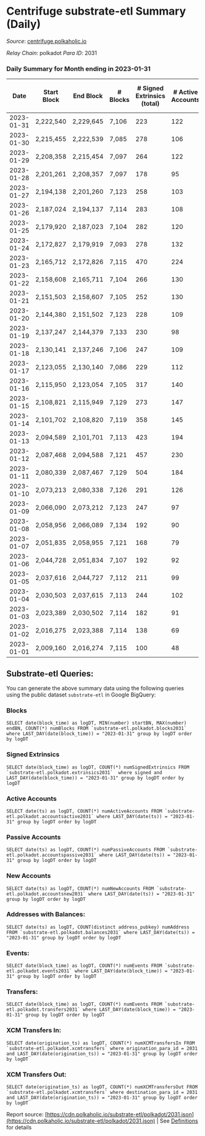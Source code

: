 # Centrifuge substrate-etl Summary (Daily)

_Source_: [centrifuge.polkaholic.io](https://centrifuge.polkaholic.io)

*Relay Chain*: polkadot
*Para ID*: 2031



### Daily Summary for Month ending in 2023-01-31


| Date | Start Block | End Block | # Blocks | # Signed Extrinsics (total) | # Active Accounts | # Passive | # New | # Addresses with Balances | # Events | # Transfers | # XCM Transfers In | # XCM Transfers Out | Issues | 
| ---- | ----------- | --------- | -------- | --------------------------- | ----------------- | --------- | ----- | ------------------------- | -------- | ----------- | ------------------ | ------------------- | ------ |
| 2023-01-31 | 2,222,540 | 2,229,645 | 7,106 | 223 | 122 | 22 | 8 | 44,248 | 15,839 | 138  |   |   |  |
| 2023-01-30 | 2,215,455 | 2,222,539 | 7,085 | 278 | 106 | 20 | 20 | 44,241 | 16,172 | 161  |   |   |  |
| 2023-01-29 | 2,208,358 | 2,215,454 | 7,097 | 264 | 122 | 23 | 8 | 44,221 | 16,098 | 176  |   |   |  |
| 2023-01-28 | 2,201,261 | 2,208,357 | 7,097 | 178 | 95 | 16 | 9 | 44,213 | 15,485 | 121  |   |   |  |
| 2023-01-27 | 2,194,138 | 2,201,260 | 7,123 | 258 | 103 | 23 | 12 | 44,204 | 16,171 | 152  |   |   |  |
| 2023-01-26 | 2,187,024 | 2,194,137 | 7,114 | 283 | 108 | 27 | 8 | 44,193 | 16,262 | 145  |   |   |  |
| 2023-01-25 | 2,179,920 | 2,187,023 | 7,104 | 282 | 120 | 28 | 11 | 44,187 | 16,219 | 155  |   |   |  |
| 2023-01-24 | 2,172,827 | 2,179,919 | 7,093 | 278 | 132 | 30 | 17 | 44,176 | 16,219 | 176  |   |   |  |
| 2023-01-23 | 2,165,712 | 2,172,826 | 7,115 | 470 | 224 | 34 | 25 | 44,159 | 17,687 | 321  |   |   |  |
| 2023-01-22 | 2,158,608 | 2,165,711 | 7,104 | 266 | 130 | 26 | 14 | 44,135 | 16,180 | 189  |   |   |  |
| 2023-01-21 | 2,151,503 | 2,158,607 | 7,105 | 252 | 130 | 28 | 10 | 44,122 | 16,059 | 177  |   |   |  |
| 2023-01-20 | 2,144,380 | 2,151,502 | 7,123 | 228 | 109 | 13 | 8 | 44,116 | 15,921 | 145  |   |   |  |
| 2023-01-19 | 2,137,247 | 2,144,379 | 7,133 | 230 | 98 | 21 | 8 | 44,108 | 15,952 | 176  |   |   |  |
| 2023-01-18 | 2,130,141 | 2,137,246 | 7,106 | 247 | 109 | 22 | 7 | 44,100 | 16,011 | 188  |   |   |  |
| 2023-01-17 | 2,123,055 | 2,130,140 | 7,086 | 229 | 112 | 29 | 13 | 44,093 | 15,908 | 165  |   |   |  |
| 2023-01-16 | 2,115,950 | 2,123,054 | 7,105 | 317 | 140 | 34 | 15 | 44,080 | 16,569 | 229  |   |   |  |
| 2023-01-15 | 2,108,821 | 2,115,949 | 7,129 | 273 | 147 | 27 | 17 | 44,065 | 16,257 | 201  |   |   |  |
| 2023-01-14 | 2,101,702 | 2,108,820 | 7,119 | 358 | 145 | 44 | 27 | 44,048 | 16,845 | 278  |   |   |  |
| 2023-01-13 | 2,094,589 | 2,101,701 | 7,113 | 423 | 194 | 33 | 26 | 44,021 | 17,374 | 283  |   |   |  |
| 2023-01-12 | 2,087,468 | 2,094,588 | 7,121 | 457 | 230 | 33 | 27 | 43,995 | 17,579 | 296  |   |   |  |
| 2023-01-11 | 2,080,339 | 2,087,467 | 7,129 | 504 | 184 | 33 | 26 | 43,969 | 17,988 | 315  |   |   |  |
| 2023-01-10 | 2,073,213 | 2,080,338 | 7,126 | 291 | 126 | 19 | 13 | 43,943 | 16,390 | 167  |   |   |  |
| 2023-01-09 | 2,066,090 | 2,073,212 | 7,123 | 247 | 97 | 28 | 12 | 43,930 | 16,045 | 168  |   |   |  |
| 2023-01-08 | 2,058,956 | 2,066,089 | 7,134 | 192 | 90 | 18 | 10 | 43,918 | 15,668 | 131  |   |   |  |
| 2023-01-07 | 2,051,835 | 2,058,955 | 7,121 | 168 | 79 | 16 | 7 | 43,908 | 15,461 | 111  |   |   |  |
| 2023-01-06 | 2,044,728 | 2,051,834 | 7,107 | 192 | 92 | 20 | 10 | 43,901 | 15,624 | 135  |   |   |  |
| 2023-01-05 | 2,037,616 | 2,044,727 | 7,112 | 211 | 99 | 23 | 8 | 43,891 | 15,780 | 137  |   |   |  |
| 2023-01-04 | 2,030,503 | 2,037,615 | 7,113 | 244 | 102 | 26 | 15 | 43,883 | 16,003 | 171  |   |   |  |
| 2023-01-03 | 2,023,389 | 2,030,502 | 7,114 | 182 | 91 | 16 | 6 | 43,868 | 15,622 | 118  |   |   |  |
| 2023-01-02 | 2,016,275 | 2,023,388 | 7,114 | 138 | 69 | 11 | 4 | 43,862 | 15,247 | 102  |   |   |  |
| 2023-01-01 | 2,009,160 | 2,016,274 | 7,115 | 100 | 48 | 10 | 3 | 43,858 | 14,963 | 74  |   |   |  |

## Substrate-etl Queries:
You can generate the above summary data using the following queries using the public dataset `substrate-etl` in Google BigQuery:


### Blocks
```
SELECT date(block_time) as logDT, MIN(number) startBN, MAX(number) endBN, COUNT(*) numBlocks FROM `substrate-etl.polkadot.blocks2031`  where LAST_DAY(date(block_time)) = "2023-01-31" group by logDT order by logDT
```


### Signed Extrinsics
```
SELECT date(block_time) as logDT, COUNT(*) numSignedExtrinsics FROM `substrate-etl.polkadot.extrinsics2031`  where signed and LAST_DAY(date(block_time)) = "2023-01-31" group by logDT order by logDT
```


### Active Accounts
```
SELECT date(ts) as logDT, COUNT(*) numActiveAccounts FROM `substrate-etl.polkadot.accountsactive2031` where LAST_DAY(date(ts)) = "2023-01-31" group by logDT order by logDT
```


### Passive Accounts
```
SELECT date(ts) as logDT, COUNT(*) numPassiveAccounts FROM `substrate-etl.polkadot.accountspassive2031` where LAST_DAY(date(ts)) = "2023-01-31" group by logDT order by logDT
```


### New Accounts
```
SELECT date(ts) as logDT, COUNT(*) numNewAccounts FROM `substrate-etl.polkadot.accountsnew2031` where LAST_DAY(date(ts)) = "2023-01-31" group by logDT order by logDT
```


### Addresses with Balances:
```
SELECT date(ts) as logDT, COUNT(distinct address_pubkey) numAddress FROM `substrate-etl.polkadot.balances2031` where LAST_DAY(date(ts)) = "2023-01-31" group by logDT order by logDT
```


### Events:
```
SELECT date(block_time) as logDT, COUNT(*) numEvents FROM `substrate-etl.polkadot.events2031` where LAST_DAY(date(block_time)) = "2023-01-31" group by logDT order by logDT
```


### Transfers:
```
SELECT date(block_time) as logDT, COUNT(*) numEvents FROM `substrate-etl.polkadot.transfers2031` where LAST_DAY(date(block_time)) = "2023-01-31" group by logDT order by logDT
```


### XCM Transfers In:
```
SELECT date(origination_ts) as logDT, COUNT(*) numXCMTransfersIn FROM `substrate-etl.polkadot.xcmtransfers` where origination_para_id = 2031 and LAST_DAY(date(origination_ts)) = "2023-01-31" group by logDT order by logDT
```


### XCM Transfers Out:
```
SELECT date(origination_ts) as logDT, COUNT(*) numXCMTransfersOut FROM `substrate-etl.polkadot.xcmtransfers` where destination_para_id = 2031 and LAST_DAY(date(origination_ts)) = "2023-01-31" group by logDT order by logDT
```



Report source: [https://cdn.polkaholic.io/substrate-etl/polkadot/2031.json](https://cdn.polkaholic.io/substrate-etl/polkadot/2031.json) | See [Definitions](/DEFINITIONS.md) for details
